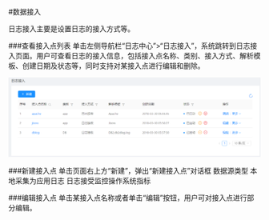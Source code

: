 #数据接入

日志接入主要是设置日志的接入方式等。

###查看接入点列表
单击左侧导航栏“日志中心”>“日志接入”，系统跳转到日志接入页面。用户可查看日志的接入信息，包括接入点名称、类别、接入方式、解析模板、创建日期及状态等，同时支持对某接入点进行编辑和删除。

![](/user_guide/log_center/picture/日志接入.png)

###新建接入点
单击页面右上方“新建”，弹出“新建接入点”对话框
数据源类型
本地采集为应用日志
日志接受监控操作系统指标


###编辑接入点
单击某接入点名称或者单击“编辑”按钮，用户可对接入点进行部分编辑。
